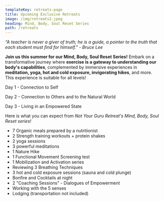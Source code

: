 ```yaml
---
templateKey: retreats-page
title: Upcoming Exclusive Retreats
image: /img/retreats2.jpeg
heading: Mind, Body, Soul Reset Series
path: /retreats
---
```

*“A teacher is never a giver of truth; he is a guide, a pointer to the truth that each student must find for himself.” - Bruce Lee*

**Join us this summer for our Mind, Body, Soul Reset Series!** Embark on a transformative journey where **exercise is a gateway to understanding our body's capabilities**, complemented by immersive experiences in **meditation, yoga, hot and cold exposure, invigorating hikes**, and more. This experience is suitable for all levels!

Day 1 - Connection to Self

Day 2 - Connection to Others and to the Natural World

Day 3 - Living in an Empowered State

Here is what you can expect from *Not Your Guru Retreat's Mind, Body, Soul Reset series!*

* 7 Organic meals prepared by a nutritionist 
* 2 Strength training workouts + protein shakes
* 2 yoga sessions
* 3 powerful meditations
* 1 Nature Hike
* 1 Functional Movement Screening test
* 1 Mobilization and Activation series
* Reviewing 3 Breathing Techniques
* 3 hot and cold exposure sessions (sauna and cold plunge)
* Bonfire and Cocktails at night
* 2 "Coaching Sessions" - Dialogues of Empowerment
* Working with the 5 senses
* Lodging (transportation not included)